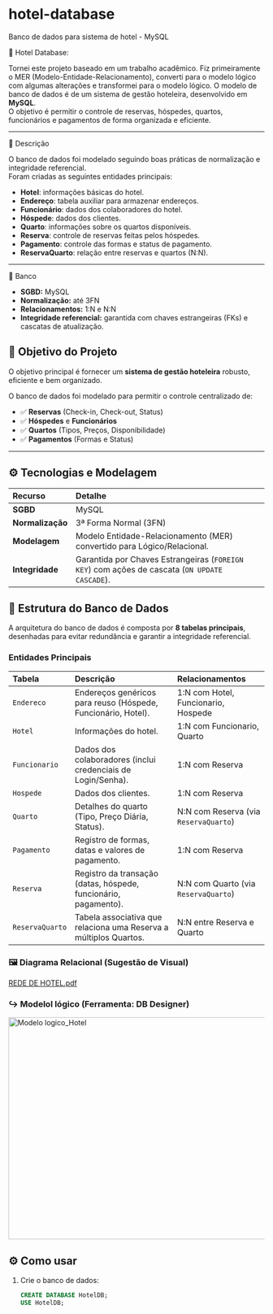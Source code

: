 # hotel-database
Banco de dados para sistema de hotel - MySQL

🏨 Hotel Database:

Tornei este projeto baseado em um trabalho acadêmico. Fiz primeiramente o MER (Modelo-Entidade-Relacionamento), converti para o modelo lógico com algumas alterações e transformei para o modelo lógico.
O modelo de banco de dados é de um sistema de gestão hoteleira, desenvolvido em **MySQL**.  
O objetivo é permitir o controle de reservas, hóspedes, quartos, funcionários e pagamentos de forma organizada e eficiente.

---

📘 Descrição

O banco de dados foi modelado seguindo boas práticas de normalização e integridade referencial.  
Foram criadas as seguintes entidades principais:

- **Hotel**: informações básicas do hotel.  
- **Endereço**: tabela auxiliar para armazenar endereços.  
- **Funcionário**: dados dos colaboradores do hotel.  
- **Hóspede**: dados dos clientes.  
- **Quarto**: informações sobre os quartos disponíveis.  
- **Reserva**: controle de reservas feitas pelos hóspedes.  
- **Pagamento**: controle das formas e status de pagamento.  
- **ReservaQuarto**: relação entre reservas e quartos (N:N).

---

🧩 Banco

- **SGBD:** MySQL  
- **Normalização:** até 3FN  
- **Relacionamentos:** 1:N e N:N  
- **Integridade referencial:** garantida com chaves estrangeiras (FKs) e cascatas de atualização.  

## 🎯 Objetivo do Projeto

O objetivo principal é fornecer um **sistema de gestão hoteleira** robusto, eficiente e bem organizado.

O banco de dados foi modelado para permitir o controle centralizado de:
* ✅ **Reservas** (Check-in, Check-out, Status)
* ✅ **Hóspedes** e **Funcionários**
* ✅ **Quartos** (Tipos, Preços, Disponibilidade)
* ✅ **Pagamentos** (Formas e Status)

---

## ⚙️ Tecnologias e Modelagem

| Recurso | Detalhe |
| :--- | :--- |
| **SGBD** | MySQL |
| **Normalização** | 3ª Forma Normal (3FN) |
| **Modelagem** | Modelo Entidade-Relacionamento (MER) convertido para Lógico/Relacional. |
| **Integridade** | Garantida por Chaves Estrangeiras (`FOREIGN KEY`) com ações de cascata (`ON UPDATE CASCADE`). |

## 🧩 Estrutura do Banco de Dados

A arquitetura do banco de dados é composta por **8 tabelas principais**, desenhadas para evitar redundância e garantir a integridade referencial.

### Entidades Principais

| Tabela | Descrição | Relacionamentos |
| :--- | :--- | :--- |
| `Endereco` | Endereços genéricos para reuso (Hóspede, Funcionário, Hotel). | 1:N com Hotel, Funcionario, Hospede |
| `Hotel` | Informações do hotel. | 1:N com Funcionario, Quarto |
| `Funcionario` | Dados dos colaboradores (inclui credenciais de Login/Senha). | 1:N com Reserva |
| `Hospede` | Dados dos clientes. | 1:N com Reserva |
| `Quarto` | Detalhes do quarto (Tipo, Preço Diária, Status). | N:N com Reserva (via `ReservaQuarto`) |
| `Pagamento` | Registro de formas, datas e valores de pagamento. | 1:N com Reserva |
| `Reserva` | Registro da transação (datas, hóspede, funcionário, pagamento). | N:N com Quarto (via `ReservaQuarto`) |
| `ReservaQuarto` | Tabela associativa que relaciona uma Reserva a múltiplos Quartos. | N:N entre Reserva e Quarto |

### 🖼️ Diagrama Relacional (Sugestão de Visual)

[REDE DE HOTEL.pdf](https://github.com/user-attachments/files/23097027/REDE.DE.HOTEL.pdf)

### ↪️ Modelol lógico (Ferramenta: DB Designer)

<img width="673" height="437" alt="Modelo logico_Hotel" src="https://github.com/user-attachments/assets/61313705-5d8c-4cbd-af5e-1ebe6624ac16" />

## ⚙️ Como usar

1. Crie o banco de dados:
   ```sql
   CREATE DATABASE HotelDB;
   USE HotelDB;
   
